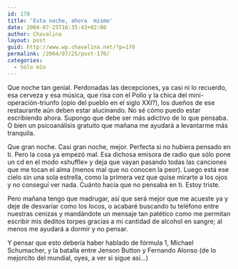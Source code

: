 ```yaml
---
id: 170
title: 'Esta noche, ahora  mismo'
date: 2004-07-25T16:35:43+02:00
author: Chavalina
layout: post
guid: http://www.wp.chavalina.net/?p=170
permalink: /2004/07/25/post-170/
categories:
  - Sólo mío
---
```

Que noche tan genial. Perdonadas las decepciones, ya casi ni lo recuerdo, esa cerveza y esa música, que risa con el Pollo y la chica del mini-operación-triunfo (opio del pueblo en el siglo XXI?), los dueños de ese restaurante aún deben estar alucinando. No sé cómo puedo estar escribiendo ahora. Supongo que debe ser más adictivo de lo que pensaba. O bien un psicoanálisis gratuito que mañana me ayudará a levantarme más tranquila.

Que gran noche. Casi gran noche, mejor. Perfecta si no hubiera pensado en ti. Pero la cosa ya empezó mal. Esa dichosa emisora de radio que sólo pone un cd en el modo «shuffle» y deja que vayan pasando todas las canciones que me tocan el alma (menos mal que no conocen la peor). Luego está ese cielo sin una sola estrella, como la primera vez que quise mirarte a los ojos y no conseguí ver nada. Cuánto hacía que no pensaba en ti. Estoy triste. 

Pero mañana tengo que madrugar, así que será mejor que me acueste ya y deje de desvariar como los locos, o acabaré buscando tu teléfono entre nuestras cenizas y mandándote un mensaje tan patético como me permitan escribir mis deditos torpes gracias a mi cantidad de alcohol en sangre; al menos me ayudará a dormir y no pensar.

Y pensar que esto debería haber hablado de fórmula 1, Michael Schumacher, y la batalla entre Jenson Button y Fernando Alonso (de lo mejorcito del mundial, oyes, a ver si sigue así…)